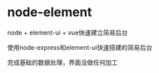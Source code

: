 # node-element
node + element-ui + vue快速建立简易后台

使用node-express和element-ui快速搭建的简易后台

完成基础的数据处理，界面没做任何加工

